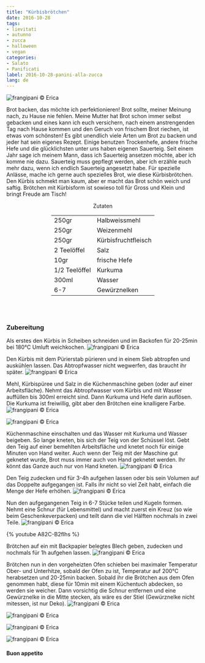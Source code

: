 ```yaml
---
title: "Kürbisbrötchen"
date: 2016-10-28
tags:
- lievitati
- autunno
- zucca
- halloween
- vegan
categories:
- Salato
- Panificati
label: 2016-10-28-panini-alla-zucca
lang: de
---
```

![](../2016-10-28-panini-alla-zucca/header.jpg "frangipani © Erica")

Brot backen, das möchte ich perfektionieren! Brot sollte, meiner Meinung nach, zu Hause nie fehlen. Meine Mutter hat Brot schon immer selbst gebacken und eines kann ich euch versichern, nach einem anstrengenden Tag nach Hause kommen und den Geruch von frischem Brot riechen, ist etwas vom schönsten! Es gibt unendlich viele Arten um Brot zu backen und jeder hat sein eigenes Rezept. Einige benutzen Trockenhefe, andere frische Hefe und die glücklichsten unter uns haben eigenen Sauerteig. Seit einem Jahr sage ich meinem Mann, dass ich Sauerteig ansetzen möchte, aber ich komme nie dazu. Sauerteig muss gepflegt werden, aber ich erzähle euch mehr dazu, wenn ich endlich Sauerteig angesetzt habe. Für spezielle Anlässe, mache ich gerne auch spezielles Brot, wie diese Kürbisbrötchen. Den Kürbis schmekt man kaum, aber er macht das Brot schön weich und saftig. Brötchen mit Kürbisform ist sowieso toll für Gross und Klein und bringt Freude am Tisch!

<div id="wrapper" style="text-align: center">
  <div id="yourdiv" style="display: inline-block;">
    <div class="ingredients">
      <div class="ingredients-title">Zutaten</div>
      <table>
        <tbody>
          <tr>
            <td>250gr</td>
            <td>Halbweissmehl</td>
          </tr>
          <tr>
            <td>250gr</td>
            <td>Weizenmehl</td>
          </tr>
          <tr>
            <td>250gr</td>
            <td>Kürbisfruchtfleisch</td>
          </tr>
          <tr>
            <td>2 Teelöffel</td>
            <td>Salz</td>
          </tr>
          <tr>
            <td>10gr</td>
            <td>frische Hefe</td>
          </tr>
          <tr>
            <td>1/2 Teelöffel</td>
            <td>Kurkuma</td>
          </tr>
          <tr>
            <td>300ml</td>
            <td>Wasser</td>
          </tr>
          <tr>
            <td>6-7</td>
            <td>Gewürznelken</td>
          </tr>
        </tbody>
      </table>
      <br></br>
    </div>
  </div>
</div>


<h3>
  <font color="grey">
    <i class="fa-solid fa-gears"></i>
  </font> Zubereitung
</h3>

Als erstes den Kürbis in Scheiben schneiden und im Backofen für 20-25min bei 180°C Umluft weichkochen. 
![](../2016-10-28-panini-alla-zucca/zucca.jpg "frangipani © Erica")

Den Kürbis mit dem Pürierstab pürieren und in einem Sieb abtropfen und auskühlen lassen. Das Abtropfwasser nicht wegwerfen, das braucht ihr später.
![](../2016-10-28-panini-alla-zucca/purea.jpg "frangipani © Erica")

Mehl, Kürbispüree und Salz in die Küchenmaschine geben (oder auf einer Arbeitsfläche). Nehmt das Abtropfwasser vom Kürbis und mit Wasser auffüllen bis 300ml erreicht sind. Dann Kurkuma und Hefe darin auflösen. Die Kurkuma ist freiwillig, gibt aber den Brötchen eine knalligere Farbe.
![](../2016-10-28-panini-alla-zucca/farine.jpg "frangipani © Erica")

![](../2016-10-28-panini-alla-zucca/liquidi.jpg "frangipani © Erica")

Küchenmaschine einschalten und das Wasser mit Kurkuma und Wasser beigeben. So lange kneten, bis sich der Teig von der Schüssel löst. Gebt den Teig auf einer bemehlten Arbeitsfläche und knetet noch für einige Minuten von Hand weiter. Auch wenn der Teig mit der Maschine gut geknetet wurde, Brot muss immer auch von Hand geknetet werden. Ihr könnt das Ganze auch nur von Hand kneten.
![](../2016-10-28-panini-alla-zucca/impasto.jpg "frangipani © Erica")

Den Teig zudecken und für 3-4h aufgehen lassen oder bis sein Volumen auf das Doppelte aufgegangen ist. Falls ihr nicht so viel Zeit habt, einfach die Menge der Hefe erhöhen.
![](../2016-10-28-panini-alla-zucca/impastolievitato.jpg "frangipani © Erica")

Nun den aufgegangenen Teig in 6-7 Stücke teilen und Kugeln formen. Nehmt eine Schnur (für Lebensmittel) und macht zuerst ein Kreuz (so wie beim Geschenkeverpacken) und teilt dann die viel Hälften nochmals in zwei Teile.
![](../2016-10-28-panini-alla-zucca/paninizucca.jpg "frangipani © Erica")

{% youtube A82C-B2fIhs %}

Brötchen auf ein mit Backpapier belegtes Blech geben, zudecken und nochmals für 1h aufgehen lassen.
![](../2016-10-28-panini-alla-zucca/paninilievitati.jpg "frangipani © Erica")

Brötchen nun in den vorgeheizten Ofen schieben bei maximaler Temperatur Ober- und Unterhitze, sobald der Ofen zu ist, Temperatur auf 200°C herabsetzen und 20-25min backen. Sobald ihr die Brötchen aus dem Ofen genommen habt, diese für 10min mit einem Küchentuch abdecken, so werden sie weicher. Dann vorsichtig die Schnur entfernen und eine Gewürznelke in die Mitte stecken, als wäre es der Stiel (Gewürznelke nicht mitessen, ist nur Deko).
![](../2016-10-28-panini-alla-zucca/risultato1.jpg "frangipani © Erica")

![](../2016-10-28-panini-alla-zucca/risultato2.jpg "frangipani © Erica")

![](../2016-10-28-panini-alla-zucca/risultato3.jpg "frangipani © Erica")

![](../2016-10-28-panini-alla-zucca/risultato4.jpg "frangipani © Erica")


<h4>Buon appetito
  <font color="red">
    <i class="fa-regular fa-face-smile"></i>
  </font>
</h4>
